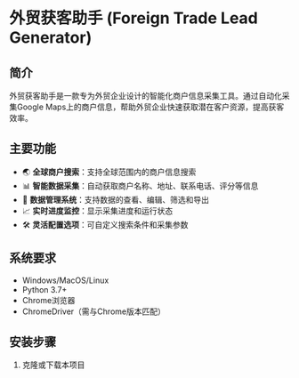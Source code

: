 # 外贸获客助手 (Foreign Trade Lead Generator)

## 简介
外贸获客助手是一款专为外贸企业设计的智能化商户信息采集工具。通过自动化采集Google Maps上的商户信息，帮助外贸企业快速获取潜在客户资源，提高获客效率。

## 主要功能
- 🌏 **全球商户搜索**：支持全球范围内的商户信息搜索
- 📊 **智能数据采集**：自动获取商户名称、地址、联系电话、评分等信息
- 💼 **数据管理系统**：支持数据的查看、编辑、筛选和导出
- 📈 **实时进度监控**：显示采集进度和运行状态
- 🛠 **灵活配置选项**：可自定义搜索条件和采集参数

## 系统要求
- Windows/MacOS/Linux
- Python 3.7+
- Chrome浏览器
- ChromeDriver（需与Chrome版本匹配）

## 安装步骤
1. 克隆或下载本项目
